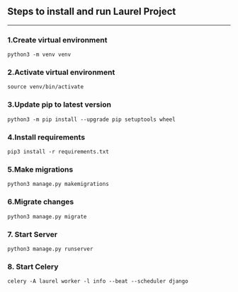 ## Steps to install and run Laurel Project

---

### 1.Create virtual environment

```
python3 -m venv venv
```

### 2.Activate virtual environment

```
source venv/bin/activate
```

### 3.Update pip to latest version

```
python3 -m pip install --upgrade pip setuptools wheel
```

### 4.Install requirements

```
pip3 install -r requirements.txt
```

### 5.Make migrations

```
python3 manage.py makemigrations
```

### 6.Migrate changes

```
python3 manage.py migrate
```

### 7. Start Server

```
python3 manage.py runserver
```

### 8. Start Celery
```
celery -A laurel worker -l info --beat --scheduler django
```